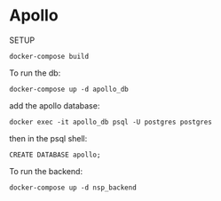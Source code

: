 # Apollo

SETUP

```
docker-compose build
```

To run the db:

```
docker-compose up -d apollo_db
```

add the apollo database:

```
docker exec -it apollo_db psql -U postgres postgres
```

then in the psql shell:

```
CREATE DATABASE apollo;
```

To run the backend:

```
docker-compose up -d nsp_backend
```
